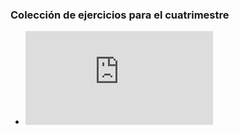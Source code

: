 ### Colección de ejercicios para el cuatrimestre
- ![](https://github.com/totorios99/ejercicios_clase/blob/master/conversor.cpp)
